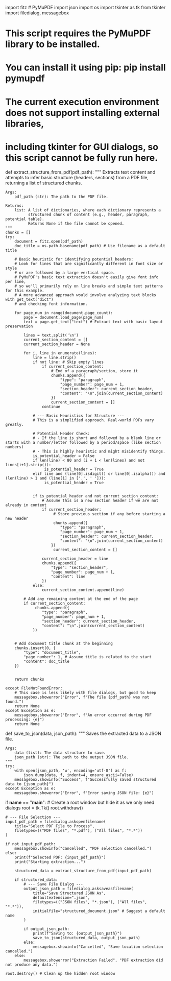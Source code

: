 import fitz # PyMuPDF
import json
import os
import tkinter as tk
from tkinter import filedialog, messagebox

# This script requires the PyMuPDF library to be installed.
# You can install it using pip: pip install pymupdf
# The current execution environment does not support installing external libraries,
# including tkinter for GUI dialogs, so this script cannot be fully run here.

def extract_structure_from_pdf(pdf_path):
    """
    Extracts text content and attempts to infer basic structure (headers, sections)
    from a PDF file, returning a list of structured chunks.

    Args:
        pdf_path (str): The path to the PDF file.

    Returns:
        list: A list of dictionaries, where each dictionary represents a
              structured chunk of content (e.g., header, paragraph, potential table).
              Returns None if the file cannot be opened.
    """
    chunks = []
    try:
        document = fitz.open(pdf_path)
        doc_title = os.path.basename(pdf_path) # Use filename as a default title

        # Basic heuristic for identifying potential headers:
        # Look for lines that are significantly different in font size or style
        # or are followed by a large vertical space.
        # PyMuPDF's basic text extraction doesn't easily give font info per line,
        # so we'll primarily rely on line breaks and simple text patterns for this example.
        # A more advanced approach would involve analyzing text blocks with get_text("dict")
        # and checking font information.

        for page_num in range(document.page_count):
            page = document.load_page(page_num)
            text = page.get_text("text") # Extract text with basic layout preservation

            lines = text.split('\n')
            current_section_content = []
            current_section_header = None

            for i, line in enumerate(lines):
                line = line.strip()
                if not line: # Skip empty lines
                    if current_section_content:
                        # End of a paragraph/section, store it
                        chunks.append({
                            "type": "paragraph",
                            "page_number": page_num + 1,
                            "section_header": current_section_header,
                            "content": "\n".join(current_section_content)
                        })
                        current_section_content = []
                    continue

                # --- Basic Heuristics for Structure ---
                # This is a simplified approach. Real-world PDFs vary greatly.

                # Potential Header Check:
                # - If the line is short and followed by a blank line or starts with a number/letter followed by a period/space (like section numbers)
                # - This is highly heuristic and might misidentify things.
                is_potential_header = False
                if len(line) < 80 and (i + 1 < len(lines) and not lines[i+1].strip()):
                     is_potential_header = True
                elif line and (line[0].isdigit() or line[0].isalpha()) and (len(line) > 1 and (line[1] in ['.', ' '])):
                     is_potential_header = True


                if is_potential_header and not current_section_content:
                    # Assume this is a new section header if we are not already in content
                    if current_section_header:
                         # Store previous section if any before starting a new header
                         chunks.append({
                            "type": "paragraph",
                            "page_number": page_num + 1,
                            "section_header": current_section_header,
                            "content": "\n".join(current_section_content)
                        })
                         current_section_content = []

                    current_section_header = line
                    chunks.append({
                        "type": "section_header",
                        "page_number": page_num + 1,
                        "content": line
                    })
                else:
                    current_section_content.append(line)

            # Add any remaining content at the end of the page
            if current_section_content:
                 chunks.append({
                    "type": "paragraph",
                    "page_number": page_num + 1,
                    "section_header": current_section_header,
                    "content": "\n".join(current_section_content)
                })


        # Add document title chunk at the beginning
        chunks.insert(0, {
            "type": "document_title",
            "page_number": 1, # Assume title is related to the start
            "content": doc_title
        })


        return chunks

    except FileNotFoundError:
        # This case is less likely with file dialogs, but good to keep
        messagebox.showerror("Error", f"The file {pdf_path} was not found.")
        return None
    except Exception as e:
        messagebox.showerror("Error", f"An error occurred during PDF processing: {e}")
        return None

def save_to_json(data, json_path):
    """
    Saves the extracted data to a JSON file.

    Args:
        data (list): The data structure to save.
        json_path (str): The path to the output JSON file.
    """
    try:
        with open(json_path, 'w', encoding='utf-8') as f:
            json.dump(data, f, indent=4, ensure_ascii=False)
        messagebox.showinfo("Success", f"Successfully saved structured data to {json_path}")
    except Exception as e:
        messagebox.showerror("Error", f"Error saving JSON file: {e}")

if __name__ == "__main__":
    # Create a root window but hide it as we only need dialogs
    root = tk.Tk()
    root.withdraw()

    # --- File Selection ---
    input_pdf_path = filedialog.askopenfilename(
        title="Select PDF File to Process",
        filetypes=(("PDF files", "*.pdf"), ("All files", "*.*"))
    )

    if not input_pdf_path:
        messagebox.showinfo("Cancelled", "PDF selection cancelled.")
    else:
        print(f"Selected PDF: {input_pdf_path}")
        print("Starting extraction...")

        structured_data = extract_structure_from_pdf(input_pdf_path)

        if structured_data:
            # --- Save File Dialog ---
            output_json_path = filedialog.asksaveasfilename(
                title="Save Structured JSON As",
                defaultextension=".json",
                filetypes=(("JSON files", "*.json"), ("All files", "*.*")),
                initialfile="structured_document.json" # Suggest a default name
            )

            if output_json_path:
                print(f"Saving to: {output_json_path}")
                save_to_json(structured_data, output_json_path)
            else:
                messagebox.showinfo("Cancelled", "Save location selection cancelled.")
        else:
            messagebox.showerror("Extraction Failed", "PDF extraction did not produce any data.")

    root.destroy() # Clean up the hidden root window

